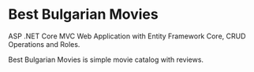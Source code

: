 # Best Bulgarian Movies 
ASP .NET Core MVC Web Application with Entity Framework Core, CRUD Operations and Roles.

Best Bulgarian Movies is simple movie catalog with reviews.
